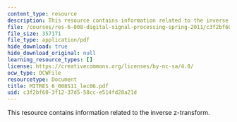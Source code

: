 ```yaml
---
content_type: resource
description: This resource contains information related to the inverse z-transform.
file: /courses/res-6-008-digital-signal-processing-spring-2011/c3f2bf603f1237d558cce514fd28a21d_MITRES_6_008S11_lec06.pdf
file_size: 357171
file_type: application/pdf
hide_download: true
hide_download_original: null
learning_resource_types: []
license: https://creativecommons.org/licenses/by-nc-sa/4.0/
ocw_type: OCWFile
resourcetype: Document
title: MITRES_6_008S11_lec06.pdf
uid: c3f2bf60-3f12-37d5-58cc-e514fd28a21d
---
```

This resource contains information related to the inverse z-transform.